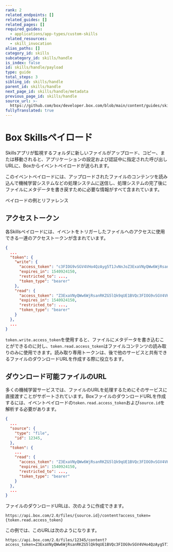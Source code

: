 ```yaml
---
rank: 2
related_endpoints: []
related_guides: []
related_pages: []
required_guides:
  - applications/app-types/custom-skills
related_resources:
  - skill_invocation
alias_paths: []
category_id: skills
subcategory_id: skills/handle
is_index: false
id: skills/handle/payload
type: guide
total_steps: 3
sibling_id: skills/handle
parent_id: skills/handle
next_page_id: skills/handle/metadata
previous_page_id: skills/handle
source_url: >-
  https://github.com/box/developer.box.com/blob/main/content/guides/skills/handle/payload.md
fullyTranslated: true
---
```

# Box Skillsペイロード

Skillsアプリが監視するフォルダに新しいファイルがアップロード、コピー、または移動されると、アプリケーションの設定および認証中に指定された呼び出しURLに、Boxからイベントペイロードが送られます。

このイベントペイロードには、アップロードされたファイルのコンテンツを読み込んで機械学習システムなどの処理システムに送信し、処理システムの完了後にファイルにメタデータを書き戻すために必要な情報がすべて含まれています。

<CTA to="r://skill_invocation">

ペイロードの例とリファレンス

</CTA>

## アクセストークン

各Skillsペイロードには、イベントをトリガーしたファイルへのアクセスに使用できる一連のアクセストークンが含まれています。

```json
{
  ...
  "token": {
    "write": {
      "access_token": "c3FIOG9vSGV4VHo4QzAyg5T1JvNnJoZ3ExaVNyQWw6WjRsanRKZG5lQk9qUE1BVQ",
      "expires_in": 1540924150,
      "restricted_to": ...,
      "token_type": "bearer"
    },
    "read": {
      "access_token": "Z3ExaVNyQWw6WjRsanRKZG5lQk9qUE1BVQc3FIOG9vSGV4VHo4QzAyg5T1JvNnJo",
      "expires_in": 1540924150,
      "restricted_to": ...,
      "token_type": "bearer"
    }
  },
  ...
}

```

`token.write.access_token`を使用すると、ファイルにメタデータを書き込むことができるのに対し、`token.read.access_token`はファイルコンテンツの読み取りのみに使用できます。読み取り専用トークンは、後で他のサービスと共有できるファイルのダウンロードURLを作成する際に役立ちます。

## ダウンロード可能ファイルのURL

多くの機械学習サービスでは、ファイルのURLを処理するためにそのサービスに直接渡すことがサポートされています。BoxファイルのダウンロードURLを作成するには、イベントペイロードの`token.read.access_token`および`source.id`を解析する必要があります。

```json
{
  ...
  "source": {
    "type": "file",
    "id": 12345,
  },
  "token": {
    ...
    "read": {
      "access_token": "Z3ExaVNyQWw6WjRsanRKZG5lQk9qUE1BVQc3FIOG9vSGV4VHo4QzAyg5T1JvNnJo",
      "expires_in": 1540924150,
      "restricted_to": ...,
      "token_type": "bearer"
    }
  },
  ...
}

```

ファイルのダウンロードURLは、次のように作成できます。

```curl
https://api.box.com/2.0/files/{source.id}/content?access_token={token.read.access_token}

```

この例では、このURLは次のようになります。

```curl
https://api.box.com/2.0/files/12345/content?access_token=Z3ExaVNyQWw6WjRsanRKZG5lQk9qUE1BVQc3FIOG9vSGV4VHo4QzAyg5T1JvNnJo

```